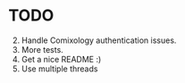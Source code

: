 # TODO

2. Handle Comixology authentication issues.
3. More tests.
4. Get a nice README :)
5. Use multiple threads
